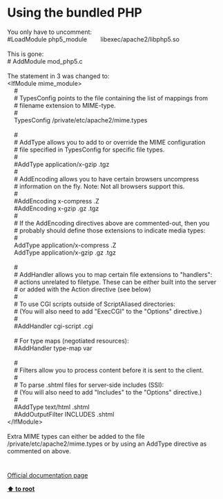 # Using the bundled PHP




<div class="phpcode"><span class="html">
You only have to uncomment:<br>#LoadModule php5_module&#xA0; &#xA0; &#xA0; &#xA0; libexec/apache2/libphp5.so<br><br>This is gone:<br># AddModule mod_php5.c<br><br>The statement in 3 was changed to:<br>&lt;IfModule mime_module&gt;<br>&#xA0; &#xA0; #<br>&#xA0; &#xA0; # TypesConfig points to the file containing the list of mappings from<br>&#xA0; &#xA0; # filename extension to MIME-type.<br>&#xA0; &#xA0; #<br>&#xA0; &#xA0; TypesConfig /private/etc/apache2/mime.types<br><br>&#xA0; &#xA0; #<br>&#xA0; &#xA0; # AddType allows you to add to or override the MIME configuration<br>&#xA0; &#xA0; # file specified in TypesConfig for specific file types.<br>&#xA0; &#xA0; #<br>&#xA0; &#xA0; #AddType application/x-gzip .tgz<br>&#xA0; &#xA0; #<br>&#xA0; &#xA0; # AddEncoding allows you to have certain browsers uncompress<br>&#xA0; &#xA0; # information on the fly. Note: Not all browsers support this.<br>&#xA0; &#xA0; #<br>&#xA0; &#xA0; #AddEncoding x-compress .Z<br>&#xA0; &#xA0; #AddEncoding x-gzip .gz .tgz<br>&#xA0; &#xA0; #<br>&#xA0; &#xA0; # If the AddEncoding directives above are commented-out, then you<br>&#xA0; &#xA0; # probably should define those extensions to indicate media types:<br>&#xA0; &#xA0; #<br>&#xA0; &#xA0; AddType application/x-compress .Z<br>&#xA0; &#xA0; AddType application/x-gzip .gz .tgz<br><br>&#xA0; &#xA0; #<br>&#xA0; &#xA0; # AddHandler allows you to map certain file extensions to &quot;handlers&quot;:<br>&#xA0; &#xA0; # actions unrelated to filetype. These can be either built into the server<br>&#xA0; &#xA0; # or added with the Action directive (see below)<br>&#xA0; &#xA0; #<br>&#xA0; &#xA0; # To use CGI scripts outside of ScriptAliased directories:<br>&#xA0; &#xA0; # (You will also need to add &quot;ExecCGI&quot; to the &quot;Options&quot; directive.)<br>&#xA0; &#xA0; #<br>&#xA0; &#xA0; #AddHandler cgi-script .cgi<br><br>&#xA0; &#xA0; # For type maps (negotiated resources):<br>&#xA0; &#xA0; #AddHandler type-map var<br><br>&#xA0; &#xA0; #<br>&#xA0; &#xA0; # Filters allow you to process content before it is sent to the client.<br>&#xA0; &#xA0; #<br>&#xA0; &#xA0; # To parse .shtml files for server-side includes (SSI):<br>&#xA0; &#xA0; # (You will also need to add &quot;Includes&quot; to the &quot;Options&quot; directive.)<br>&#xA0; &#xA0; #<br>&#xA0; &#xA0; #AddType text/html .shtml<br>&#xA0; &#xA0; #AddOutputFilter INCLUDES .shtml<br>&lt;/IfModule&gt;<br><br>Extra MIME types can either be added to the file /private/etc/apache2/mime.types or by using an AddType directive as commented on above.</span>
</div>
  

#

[Official documentation page](https://www.php.net/manual/en/install.macosx.bundled.php)

**[⬆ to root](/)**